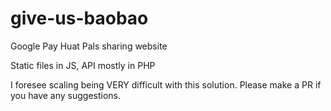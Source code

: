 # give-us-baobao
Google Pay Huat Pals sharing website

Static files in JS, API mostly in PHP

I foresee scaling being VERY difficult with this solution. Please make a PR if you have any suggestions.
